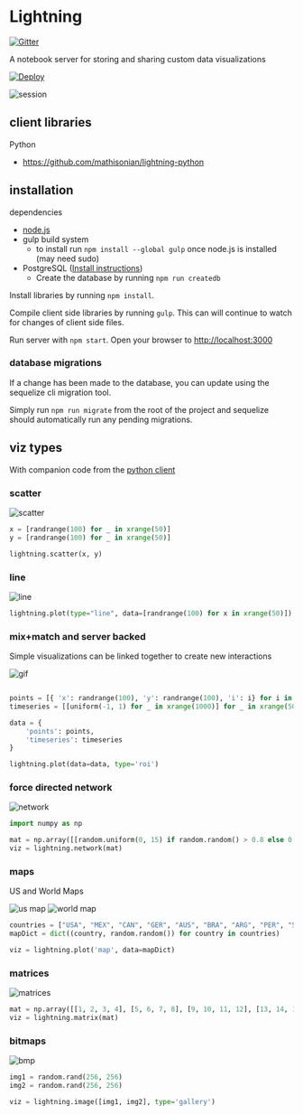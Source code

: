 # Lightning

[![Gitter](https://badges.gitter.im/Join%20Chat.svg)](https://gitter.im/lightning-viz/lightning?utm_source=badge&utm_medium=badge&utm_campaign=pr-badge&utm_content=badge)

A notebook server for storing and sharing custom data visualizations

[![Deploy](https://www.herokucdn.com/deploy/button.png)](https://heroku.com/deploy)

![session](http://i.gif.fm/KvPpI.png)

## client libraries

Python
* https://github.com/mathisonian/lightning-python


## installation

dependencies

* [node.js](http://nodejs.org/)
* gulp build system
    * to install run `npm install --global gulp` once node.js is installed (may need sudo)
* PostgreSQL ([Install instructions](http://www.postgresql.org/download/))
    * Create the database by running `npm run createdb`


Install libraries by running `npm install`. 

Compile client side libraries by running `gulp`. This can will continue to watch for changes of client side files.

Run server with `npm start`. Open your browser to [http://localhost:3000](http://localhost:3000)


### database migrations

If a change has been made to the database, you can update using the sequelize cli migration tool.

Simply run `npm run migrate` from the root of the project and sequelize should automatically 
run any pending migrations.


## viz types

With companion code from the [python client](https://github.com/mathisonian/lightning-python)

### scatter

![scatter](http://i.gif.fm/rNhO7.png)

```python
x = [randrange(100) for _ in xrange(50)]
y = [randrange(100) for _ in xrange(50)]

lightning.scatter(x, y)
```


### line

![line](http://i.gif.fm/che9k.png)

```python
lightning.plot(type="line", data=[randrange(100) for x in xrange(50)])
```

### mix+match and server backed

Simple visualizations can be linked together to create new interactions

![gif](http://i.imgur.com/XWquFgx.gif)

```python

points = [{ 'x': randrange(100), 'y': randrange(100), 'i': i} for i in xrange(50)]
timeseries = [[uniform(-1, 1) for _ in xrange(1000)] for _ in xrange(50)]

data = {
    'points': points,
    'timeseries': timeseries
}

lightning.plot(data=data, type='roi')
```

### force directed network

![network](http://i.imgur.com/ftfVOOg.gif)


```python
import numpy as np

mat = np.array([[random.uniform(0, 15) if random.random() > 0.8 else 0 for _ in xrange(15)] for _ in xrange(15)])
viz = lightning.network(mat)
```

### maps

US and World Maps

![us map](http://i.gif.fm/cqPbH.png)
![world map](http://i.gif.fm/43r3E.png)

```python
countries = ["USA", "MEX", "CAN", "GER", "AUS", "BRA", "ARG", "PER", "SPA", "POR", "FRA", "ITA", "RUS", "CHN", "IND"]
mapDict = dict((country, random.random()) for country in countries)

viz = lightning.plot('map', data=mapDict)
```

### matrices

![matrices](http://i.gif.fm/2DO3W.png)

```python
mat = np.array([[1, 2, 3, 4], [5, 6, 7, 8], [9, 10, 11, 12], [13, 14, 15, 16]])
viz = lightning.matrix(mat)
```

### bitmaps

![bmp](http://i.gif.fm/yyl7z.png)

```python
img1 = random.rand(256, 256)
img2 = random.rand(256, 256)

viz = lightning.image([img1, img2], type='gallery')
```

